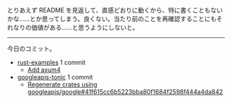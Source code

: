 とりあえず README を見返して、直感どおりに動くから、特に書くこともないかな……とか思ってしまう。良くない。当たり前のことを再確認することにもそれなりの価値がある……と思うようにしないと。

---

今日のコミット。

- [rust-examples](https://github.com/bouzuya/rust-examples) 1 commit
  - [Add axum4](https://github.com/bouzuya/rust-examples/commit/79eeea314390403f6fe2845c96c808106a454ba1)
- [googleapis-tonic](https://github.com/bouzuya/googleapis-tonic) 1 commit
  - [Regenerate crates using googleapis/google#41f615cc6b5223bba80f1684f2598f444a4da842](https://github.com/bouzuya/googleapis-tonic/commit/0e8cc419dd3cec61134fb3b61697f92d82168d3a)

